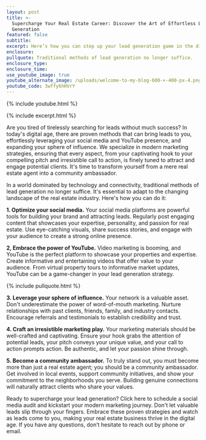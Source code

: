 ```yaml
---
layout: post
title: >-
  Supercharge Your Real Estate Career: Discover the Art of Effortless Lead
  Generation
featured: false
subtitle:
excerpt: Here’s how you can step up your lead generation game in the digital age.
enclosure:
pullquote: Traditional methods of lead generation no longer suffice.
enclosure_type:
enclosure_time:
use_youtube_image: true
youtube_alternate_image: /uploads/welcome-to-my-blog-600-×-400-px-4.png
youtube_code: 3wffy6hHVrY
---
```

{% include youtube.html %}

{% include excerpt.html %}

Are you tired of tirelessly searching for leads without much success? In today's digital age, there are proven methods that can bring leads to you, effortlessly leveraging your social media and YouTube presence, and expanding your sphere of influence. We specialize in modern marketing strategies, ensuring that every aspect, from your captivating hook to your compelling pitch and irresistible call to action, is finely tuned to attract and engage potential clients. It's time to transform yourself from a mere real estate agent into a community ambassador.

In a world dominated by technology and connectivity, traditional methods of lead generation no longer suffice. It's essential to adapt to the changing landscape of the real estate industry. Here's how you can do it:

**1\. Optimize your social media.** Your social media platforms are powerful tools for building your brand and attracting leads. Regularly post engaging content that showcases your expertise, personality, and passion for real estate. Use eye-catching visuals, share success stories, and engage with your audience to create a strong online presence.

**2, Embrace the power of YouTube.** Video marketing is booming, and YouTube is the perfect platform to showcase your properties and expertise. Create informative and entertaining videos that offer value to your audience. From virtual property tours to informative market updates, YouTube can be a game-changer in your lead generation strategy.

{% include pullquote.html %}

**3\. Leverage your sphere of influence.** Your network is a valuable asset. Don't underestimate the power of word-of-mouth marketing. Nurture relationships with past clients, friends, family, and industry contacts. Encourage referrals and testimonials to establish credibility and trust.

**4\. Craft an irresistible marketing play.** Your marketing materials should be well-crafted and captivating. Ensure your hook grabs the attention of potential leads, your pitch conveys your unique value, and your call to action prompts action. Be authentic, and let your passion shine through.

**5\. Become a community ambassador.** To truly stand out, you must become more than just a real estate agent; you should be a community ambassador. Get involved in local events, support community initiatives, and show your commitment to the neighborhoods you serve. Building genuine connections will naturally attract clients who share your values.

Ready to supercharge your lead generation? Click here to schedule a social media audit and kickstart your modern marketing journey. Don't let valuable leads slip through your fingers. Embrace these proven strategies and watch as leads come to you, making your real estate business thrive in the digital age. If you have any questions, don’t hesitate to reach out by phone or email.
